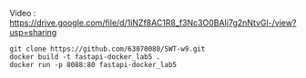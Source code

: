 
Video : https://drive.google.com/file/d/1iNZf8AC1R8_f3Nc3O0BAIj7g2nNtvGl-/view?usp=sharing



```
git clone https://github.com/63070080/SWT-w9.git
docker build -t fastapi-docker_lab5 .
docker run -p 8088:80 fastapi-docker_lab5 
```


